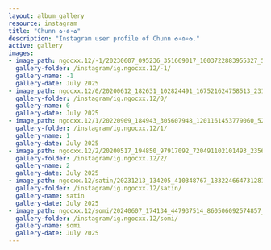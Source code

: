 ```yaml
---
layout: album_gallery
resource: instagram
title: "Chunn ✿∘ɷ∘✿"
description: "Instagram user profile of Chunn ✿∘ɷ∘✿."
active: gallery
images:
- image_path: ngocxx.12/-1/20230607_095236_351669017_1003722883955327_5763973491815017961_n.jpg
  gallery-folder: /instagram/ig.ngocxx.12/-1/
  gallery-name: -1
  gallery-date: July 2025
- image_path: ngocxx.12/0/20200612_182631_102824491_167521624758513_2317290172014889328_n.jpg
  gallery-folder: /instagram/ig.ngocxx.12/0/
  gallery-name: 0
  gallery-date: July 2025
- image_path: ngocxx.12/1/20220909_184943_305607948_1201161453779060_5289063277873210988_n.jpg
  gallery-folder: /instagram/ig.ngocxx.12/1/
  gallery-name: 1
  gallery-date: July 2025
- image_path: ngocxx.12/2/20200517_194850_97917092_720491102101493_2356863188925392377_n.jpg
  gallery-folder: /instagram/ig.ngocxx.12/2/
  gallery-name: 2
  gallery-date: July 2025
- image_path: ngocxx.12/satin/20231213_134205_410348767_18322466473128170_3255843587164757816_n.jpg
  gallery-folder: /instagram/ig.ngocxx.12/satin/
  gallery-name: satin
  gallery-date: July 2025
- image_path: ngocxx.12/somi/20240607_174134_447937514_860506092574857_8342439820757118388_n.jpg
  gallery-folder: /instagram/ig.ngocxx.12/somi/
  gallery-name: somi
  gallery-date: July 2025
---
```

